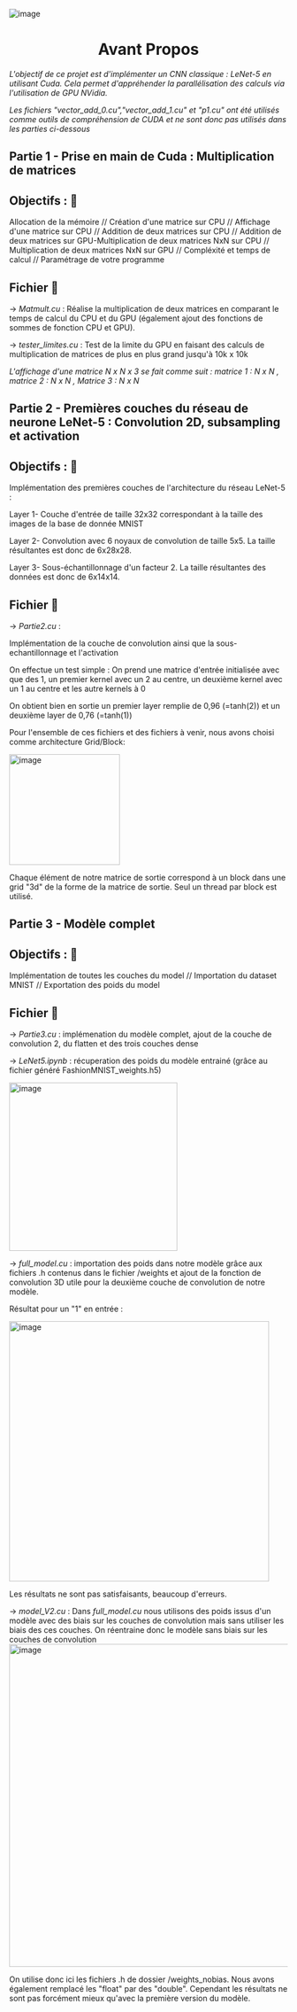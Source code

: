 ![image](https://github.com/my-bro-pigeon/TP_Hardware/assets/94360349/3c82ddb8-0dd5-4b30-a26b-99495330bd4f)






<center><h1> Avant Propos </h1></center>

_L'objectif de ce projet est d'implémenter un CNN classique : LeNet-5 en utilisant Cuda. Cela permet d'appréhender la parallélisation des calculs via l'utilisation de GPU NVidia._

_Les fichiers "vector_add_0.cu","vector_add_1.cu" et "p1.cu" ont été utilisés comme outils de compréhension de CUDA et ne sont donc pas utilisés dans les parties ci-dessous_

Partie 1 - Prise en main de Cuda : Multiplication de matrices
-
## **Objectifs :** 🎯

Allocation de la mémoire // Création d'une matrice sur CPU // Affichage d'une matrice sur CPU // Addition de deux matrices sur CPU // Addition de deux matrices sur GPU-Multiplication de deux matrices NxN sur CPU // Multiplication de deux matrices NxN sur GPU // Compléxité et temps de calcul // Paramétrage de votre programme

## **Fichier** 📁

-> _Matmult.cu_ : Réalise la multiplication de deux matrices en comparant le temps de calcul du CPU et du GPU (également ajout des fonctions de sommes de fonction CPU et GPU).

-> _tester_limites.cu_ : Test de la limite du GPU en faisant des calculs de multiplication de matrices de plus en plus grand jusqu'à 10k x 10k 

_L'affichage d'une matrice N x N x 3 se fait comme suit : matrice 1 : N x N , matrice 2 : N x N , Matrice 3 : N x N_

Partie 2 - Premières couches du réseau de neurone LeNet-5 : Convolution 2D, subsampling et activation
-
## **Objectifs :** 🎯

Implémentation des premières couches de l'architecture du réseau LeNet-5 :

Layer 1- Couche d'entrée de taille 32x32 correspondant à la taille des images de la base de donnée MNIST

Layer 2- Convolution avec 6 noyaux de convolution de taille 5x5. La taille résultantes est donc de 6x28x28.

Layer 3- Sous-échantillonnage d'un facteur 2. La taille résultantes des données est donc de 6x14x14.

## **Fichier** 📁

-> _Partie2.cu_ : 

Implémentation de la couche de convolution ainsi que la sous-echantillonnage et l'activation

On effectue un test simple : On prend une matrice d'entrée initialisée avec que des 1, un premier kernel avec un 2 au centre, un deuxième kernel avec un 1              au centre et les autre kernels à 0

On obtient bien en sortie un premier layer remplie de 0,96 (=tanh(2)) et un deuxième layer de 0,76 (=tanh(1))

Pour l'ensemble de ces fichiers et des fichiers à venir, nous avons choisi comme architecture Grid/Block: 

<img width="200" alt="image" src="https://github.com/my-bro-pigeon/TP_Hardware/assets/81351824/27fb65ab-3ab7-4535-8359-2c4f2c043f66">

Chaque élément de notre matrice de sortie correspond à un block dans une grid "3d" de la forme de la matrice de sortie. Seul un thread par block est utilisé.


Partie 3 - Modèle complet
-
## **Objectifs :** 🎯

Implémentation de toutes les couches du model // Importation du dataset MNIST // Exportation des poids du model

## **Fichier** 📁

-> _Partie3.cu_ : implémenation du modèle complet, ajout de la couche de convolution 2, du flatten et des trois couches dense

-> _LeNet5.ipynb_ : récuperation des poids du modèle entrainé (grâce au fichier généré FashionMNIST_weights.h5) 

<img width="304" alt="image" src="https://github.com/my-bro-pigeon/TP_Hardware/assets/81351824/8d8ef97b-f308-4739-afee-e487f84fd457">


-> _full_model.cu_ : importation des poids dans notre modèle grâce aux fichiers .h contenus dans le fichier /weights et ajout de la fonction de convolution 3D utile pour la deuxième couche de convolution de notre modèle. 

Résultat pour un "1" en entrée : 

<img width="470" alt="image" src="https://github.com/my-bro-pigeon/TP_Hardware/assets/81351824/203f6491-03f1-4ee2-8cd6-ab1294627b07">

Les résultats ne sont pas satisfaisants, beaucoup d'erreurs.  

-> _model_V2.cu_ : Dans _full_model.cu_ nous utilisons des poids issus d'un modèle avec des biais sur les couches de convolution mais sans utiliser les biais des ces couches. On réentraine donc le modèle sans biais sur les couches de convolution <img width="583" alt="image" src="https://github.com/my-bro-pigeon/TP_Hardware/assets/81351824/aac0c670-c13d-4817-be2b-2e7b3793e401">

On utilise donc ici les fichiers .h de dossier /weights_nobias. Nous avons également remplacé les "float" par des "double".
Cependant les résultats ne sont pas forcément mieux qu'avec la première version du modèle. 













